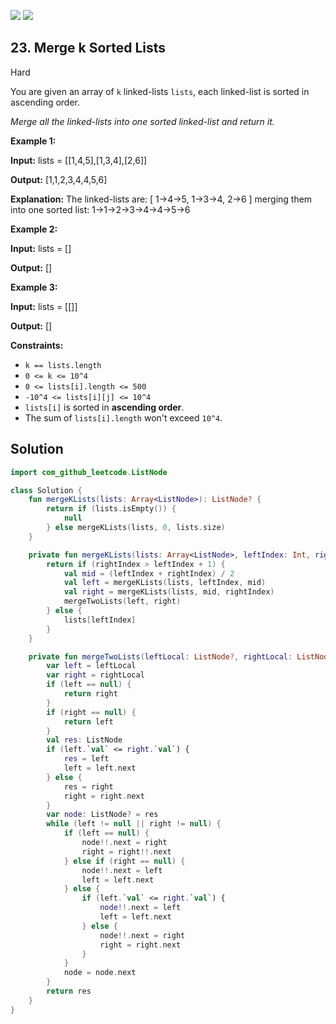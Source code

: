 [![](https://img.shields.io/github/stars/javadev/LeetCode-in-Kotlin?label=Stars&style=flat-square)](https://github.com/javadev/LeetCode-in-Kotlin)
[![](https://img.shields.io/github/forks/javadev/LeetCode-in-Kotlin?label=Fork%20me%20on%20GitHub%20&style=flat-square)](https://github.com/javadev/LeetCode-in-Kotlin/fork)

## 23\. Merge k Sorted Lists

Hard

You are given an array of `k` linked-lists `lists`, each linked-list is sorted in ascending order.

_Merge all the linked-lists into one sorted linked-list and return it._

**Example 1:**

**Input:** lists = \[\[1,4,5],[1,3,4],[2,6]]

**Output:** [1,1,2,3,4,4,5,6]

**Explanation:** The linked-lists are: [ 1->4->5, 1->3->4, 2->6 ] merging them into one sorted list: 1->1->2->3->4->4->5->6

**Example 2:**

**Input:** lists = []

**Output:** []

**Example 3:**

**Input:** lists = \[\[]]

**Output:** []

**Constraints:**

*   `k == lists.length`
*   `0 <= k <= 10^4`
*   `0 <= lists[i].length <= 500`
*   `-10^4 <= lists[i][j] <= 10^4`
*   `lists[i]` is sorted in **ascending order**.
*   The sum of `lists[i].length` won't exceed `10^4`.

## Solution

```kotlin
import com_github_leetcode.ListNode

class Solution {
    fun mergeKLists(lists: Array<ListNode>): ListNode? {
        return if (lists.isEmpty()) {
            null
        } else mergeKLists(lists, 0, lists.size)
    }

    private fun mergeKLists(lists: Array<ListNode>, leftIndex: Int, rightIndex: Int): ListNode? {
        return if (rightIndex > leftIndex + 1) {
            val mid = (leftIndex + rightIndex) / 2
            val left = mergeKLists(lists, leftIndex, mid)
            val right = mergeKLists(lists, mid, rightIndex)
            mergeTwoLists(left, right)
        } else {
            lists[leftIndex]
        }
    }

    private fun mergeTwoLists(leftLocal: ListNode?, rightLocal: ListNode?): ListNode? {
        var left = leftLocal
        var right = rightLocal
        if (left == null) {
            return right
        }
        if (right == null) {
            return left
        }
        val res: ListNode
        if (left.`val` <= right.`val`) {
            res = left
            left = left.next
        } else {
            res = right
            right = right.next
        }
        var node: ListNode? = res
        while (left != null || right != null) {
            if (left == null) {
                node!!.next = right
                right = right!!.next
            } else if (right == null) {
                node!!.next = left
                left = left.next
            } else {
                if (left.`val` <= right.`val`) {
                    node!!.next = left
                    left = left.next
                } else {
                    node!!.next = right
                    right = right.next
                }
            }
            node = node.next
        }
        return res
    }
}
```